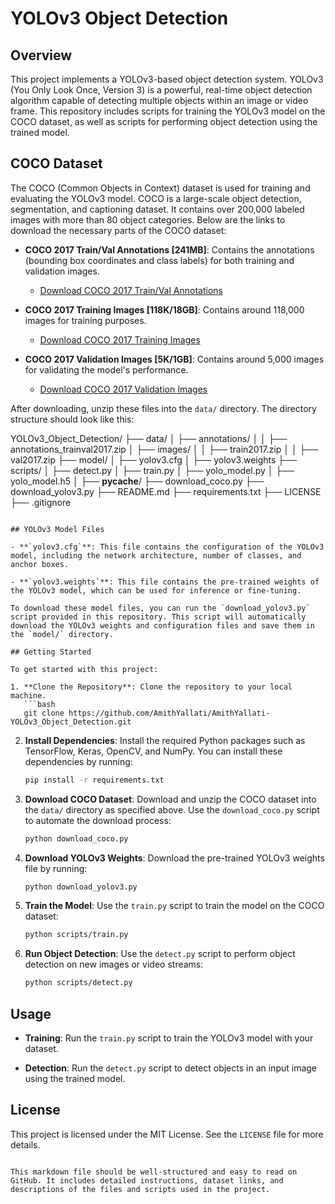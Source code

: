 
# YOLOv3 Object Detection

## Overview
This project implements a YOLOv3-based object detection system. YOLOv3 (You Only Look Once, Version 3) is a powerful, real-time object detection algorithm capable of detecting multiple objects within an image or video frame. This repository includes scripts for training the YOLOv3 model on the COCO dataset, as well as scripts for performing object detection using the trained model.

## COCO Dataset
The COCO (Common Objects in Context) dataset is used for training and evaluating the YOLOv3 model. COCO is a large-scale object detection, segmentation, and captioning dataset. It contains over 200,000 labeled images with more than 80 object categories. Below are the links to download the necessary parts of the COCO dataset:

- **COCO 2017 Train/Val Annotations [241MB]**: Contains the annotations (bounding box coordinates and class labels) for both training and validation images.
  - [Download COCO 2017 Train/Val Annotations](http://images.cocodataset.org/annotations/annotations_trainval2017.zip)

- **COCO 2017 Training Images [118K/18GB]**: Contains around 118,000 images for training purposes.
  - [Download COCO 2017 Training Images](http://images.cocodataset.org/zips/train2017.zip)

- **COCO 2017 Validation Images [5K/1GB]**: Contains around 5,000 images for validating the model's performance.
  - [Download COCO 2017 Validation Images](http://images.cocodataset.org/zips/val2017.zip)

After downloading, unzip these files into the `data/` directory. The directory structure should look like this:


YOLOv3_Object_Detection/
├── data/
│   ├── annotations/
│   │   ├── annotations_trainval2017.zip
│   ├── images/
│   │   ├── train2017.zip
│   │   ├── val2017.zip
├── model/
│   ├── yolov3.cfg
│   ├── yolov3.weights
├── scripts/
│   ├── detect.py
│   ├── train.py
│   ├── yolo_model.py
│   ├── yolo_model.h5
│   ├── __pycache__/
├── download_coco.py
├── download_yolov3.py
├── README.md
├── requirements.txt
├── LICENSE
├── .gitignore
```

## YOLOv3 Model Files

- **`yolov3.cfg`**: This file contains the configuration of the YOLOv3 model, including the network architecture, number of classes, and anchor boxes.

- **`yolov3.weights`**: This file contains the pre-trained weights of the YOLOv3 model, which can be used for inference or fine-tuning.

To download these model files, you can run the `download_yolov3.py` script provided in this repository. This script will automatically download the YOLOv3 weights and configuration files and save them in the `model/` directory.

## Getting Started

To get started with this project:

1. **Clone the Repository**: Clone the repository to your local machine.
   ```bash
   git clone https://github.com/AmithYallati/AmithYallati-YOLOv3_Object_Detection.git
   ```

2. **Install Dependencies**: Install the required Python packages such as TensorFlow, Keras, OpenCV, and NumPy. You can install these dependencies by running:
   ```bash
   pip install -r requirements.txt
   ```

3. **Download COCO Dataset**: Download and unzip the COCO dataset into the `data/` directory as specified above. Use the `download_coco.py` script to automate the download process:
   ```bash
   python download_coco.py
   ```

4. **Download YOLOv3 Weights**: Download the pre-trained YOLOv3 weights file by running:
   ```bash
   python download_yolov3.py
   ```

5. **Train the Model**: Use the `train.py` script to train the model on the COCO dataset:
   ```bash
   python scripts/train.py
   ```

6. **Run Object Detection**: Use the `detect.py` script to perform object detection on new images or video streams:
   ```bash
   python scripts/detect.py
   ```

## Usage

- **Training**: Run the `train.py` script to train the YOLOv3 model with your dataset.

- **Detection**: Run the `detect.py` script to detect objects in an input image using the trained model.

## License
This project is licensed under the MIT License. See the `LICENSE` file for more details.
```

This markdown file should be well-structured and easy to read on GitHub. It includes detailed instructions, dataset links, and descriptions of the files and scripts used in the project.
